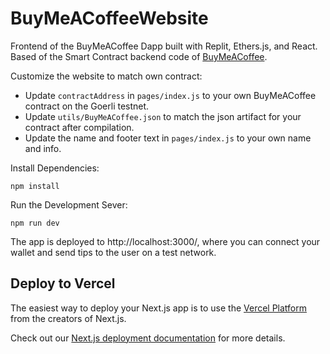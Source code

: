 # BuyMeACoffeeWebsite

Frontend of the BuyMeACoffee Dapp built with Replit, Ethers.js, and React. Based of the Smart Contract backend code of 
<a href="https://github.com/AhaanKanaujia/BuyMeACoffee" target="_blank">BuyMeACoffee</a>. 

Customize the website to match own contract:

- Update `contractAddress` in `pages/index.js` to your own BuyMeACoffee contract on the Goerli testnet.
- Update `utils/BuyMeACoffee.json` to match the json artifact for your contract after compilation.
- Update the name and footer text in `pages/index.js` to your own name and info.

Install Dependencies:

```
npm install
```

Run the Development Sever:

```
npm run dev
```

The app is deployed to http://localhost:3000/, where you can connect your wallet and send tips to the user on a test network. 

## Deploy to Vercel

The easiest way to deploy your Next.js app is to use the [Vercel Platform](https://vercel.com/new?utm_medium=default-template&filter=next.js&utm_source=create-next-app&utm_campaign=create-next-app-readme) from the creators of Next.js.

Check out our [Next.js deployment documentation](https://nextjs.org/docs/deployment) for more details.
